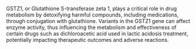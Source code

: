 GSTZ1, or Glutathione S-transferase zeta 1, plays a critical role in drug metabolism by detoxifying harmful compounds, including medications, through conjugation with glutathione. Variants in the GSTZ1 gene can affect enzyme activity, thus influencing the metabolism and effectiveness of certain drugs such as dichloroacetic acid used in lactic acidosis treatment, potentially impacting therapeutic outcomes and adverse reactions.